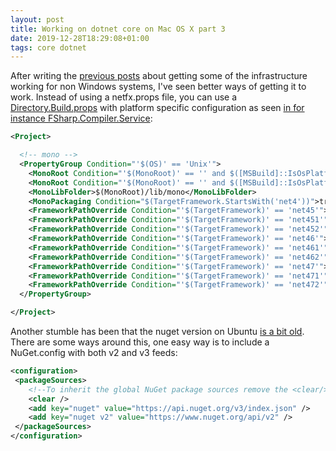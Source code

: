 ```yaml
---
layout: post
title: Working on dotnet core on Mac OS X part 3
date: 2019-12-28T18:29:08+01:00
tags: core dotnet
---
```


After writing the [previous posts](https://assertfail.gewalli.se/2018/09/05/Working-on-dotnet-core-on-Mac-OS-X-part-2.html) about getting some of the infrastructure working for non Windows systems, I've seen better ways of getting it to work. Instead of using a netfx.props file, you can use a [Directory.Build.props](https://docs.microsoft.com/en-us/visualstudio/msbuild/customize-your-build?view=vs-2019) with platform specific configuration as seen [in for instance FSharp.Compiler.Service](https://github.com/fsharp/FSharp.Compiler.Service/blob/08daf6d5a0abb62c01a475ea442c2996b0e79335/FSharpBuild.Directory.Build.props#L39-L54):

```xml
<Project>

  <!-- mono -->
  <PropertyGroup Condition="'$(OS)' == 'Unix'">
    <MonoRoot Condition="'$(MonoRoot)' == '' and $([MSBuild]::IsOsPlatform('Linux'))">/usr</MonoRoot>
    <MonoRoot Condition="'$(MonoRoot)' == '' and $([MSBuild]::IsOsPlatform('OSX'))">/Library/Frameworks/Mono.framework/Versions/Current</MonoRoot>
    <MonoLibFolder>$(MonoRoot)/lib/mono</MonoLibFolder>
    <MonoPackaging Condition="$(TargetFramework.StartsWith('net4'))">true</MonoPackaging>
    <FrameworkPathOverride Condition="'$(TargetFramework)' == 'net45'">$(MonoLibFolder)/4.5-api</FrameworkPathOverride>
    <FrameworkPathOverride Condition="'$(TargetFramework)' == 'net451'">$(MonoLibFolder)/4.5.1-api</FrameworkPathOverride>
    <FrameworkPathOverride Condition="'$(TargetFramework)' == 'net452'">$(MonoLibFolder)/4.5.2-api</FrameworkPathOverride>
    <FrameworkPathOverride Condition="'$(TargetFramework)' == 'net46'">$(MonoLibFolder)/4.6-api</FrameworkPathOverride>
    <FrameworkPathOverride Condition="'$(TargetFramework)' == 'net461'">$(MonoLibFolder)/4.6.1-api</FrameworkPathOverride>
    <FrameworkPathOverride Condition="'$(TargetFramework)' == 'net462'">$(MonoLibFolder)/4.6.2-api</FrameworkPathOverride>
    <FrameworkPathOverride Condition="'$(TargetFramework)' == 'net47'">$(MonoLibFolder)/4.7-api</FrameworkPathOverride>
    <FrameworkPathOverride Condition="'$(TargetFramework)' == 'net471'">$(MonoLibFolder)/4.7.1-api</FrameworkPathOverride>
    <FrameworkPathOverride Condition="'$(TargetFramework)' == 'net472'">$(MonoLibFolder)/4.7.2-api</FrameworkPathOverride>
  </PropertyGroup>

</Project>
```

Another stumble has been that the nuget version on Ubuntu [is a bit old](https://stackoverflow.com/a/40209368). There are some ways around this, one easy way is to include a NuGet.config with both v2 and v3 feeds:

```xml
<configuration>
 <packageSources>
    <!--To inherit the global NuGet package sources remove the <clear/> line below -->
    <clear />
    <add key="nuget" value="https://api.nuget.org/v3/index.json" />
    <add key="nuget v2" value="https://www.nuget.org/api/v2" />
 </packageSources>
</configuration>
```
